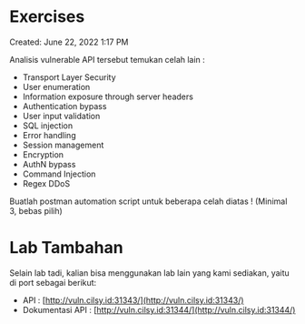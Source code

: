# Exercises

Created: June 22, 2022 1:17 PM

Analisis vulnerable API tersebut temukan celah lain :

- Transport Layer Security
- User enumeration
- Information exposure through server headers
- Authentication bypass
- User input validation
- SQL injection
- Error handling
- Session management
- Encryption
- AuthN bypass
- Command Injection
- Regex DDoS

Buatlah postman automation script untuk beberapa celah diatas ! (Minimal 3, bebas pilih)

# **Lab Tambahan**

Selain lab tadi, kalian bisa menggunakan lab lain yang kami sediakan, yaitu di port sebagai berikut:

- API	: [http://vuln.cilsy.id:31343/](http://vuln.cilsy.id:31343/)
- Dokumentasi API	: [http://vuln.cilsy.id:31344/](http://vuln.cilsy.id:31344/)